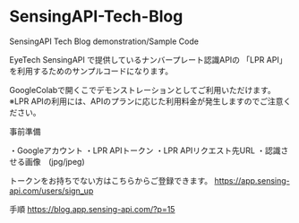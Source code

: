 # SensingAPI-Tech-Blog
SensingAPI Tech Blog demonstration/Sample Code

EyeTech SensingAPI で提供しているナンバープレート認識APIの
「LPR API」を利用するためのサンプルコードになります。

GoogleColabで開くこでデモンストレーションとしてご利用いただけます。
※LPR APIの利用には、APIのプランに応じた利用料金が発生しますのでご注意ください。

事前準備

・Googleアカウント
・LPR APIトークン
・LPR APIリクエスト先URL
・認識させる画像　(jpg/jpeg)

トークンをお持ちでない方はこちらからご登録できます。
https://app.sensing-api.com/users/sign_up

手順
https://blog.app.sensing-api.com/?p=15